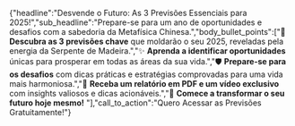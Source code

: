{"headline":"Desvende o Futuro: As 3 Previsões Essenciais para 2025!","sub_headline":"Prepare-se para um ano de oportunidades e desafios com a sabedoria da Metafísica Chinesa.","body_bullet_points":["🔮 **Descubra as 3 previsões chave** que moldarão o seu 2025, reveladas pela energia da Serpente de Madeira.","✨ **Aprenda a identificar oportunidades** únicas para prosperar em todas as áreas da sua vida.","🛡️ **Prepare-se para os desafios** com dicas práticas e estratégias comprovadas para uma vida mais harmoniosa.","🎁 **Receba um relatório em PDF e um vídeo exclusivo** com insights valiosos e dicas acionáveis.","🚀 **Comece a transformar o seu futuro hoje mesmo!** "],"call_to_action":"Quero Acessar as Previsões Gratuitamente!"}